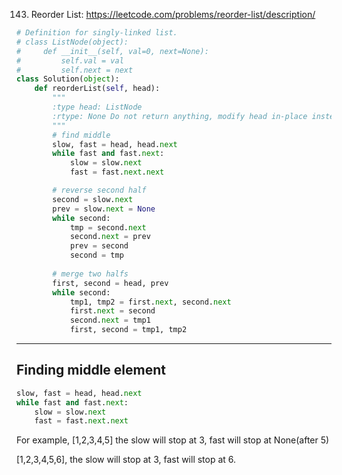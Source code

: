 143. Reorder List: https://leetcode.com/problems/reorder-list/description/
```python
# Definition for singly-linked list.
# class ListNode(object):
#     def __init__(self, val=0, next=None):
#         self.val = val
#         self.next = next
class Solution(object):
    def reorderList(self, head):
        """
        :type head: ListNode
        :rtype: None Do not return anything, modify head in-place instead.
        """
        # find middle
        slow, fast = head, head.next
        while fast and fast.next:
            slow = slow.next
            fast = fast.next.next

        # reverse second half
        second = slow.next
        prev = slow.next = None
        while second:
            tmp = second.next
            second.next = prev
            prev = second
            second = tmp
       
        # merge two halfs
        first, second = head, prev
        while second:
            tmp1, tmp2 = first.next, second.next
            first.next = second
            second.next = tmp1
            first, second = tmp1, tmp2
```
___
## Finding middle element
```python
slow, fast = head, head.next
while fast and fast.next:
    slow = slow.next
    fast = fast.next.next
```
For example, [1,2,3,4,5] the slow will stop at 3, fast will stop at None(after 5)

[1,2,3,4,5,6], the slow will stop at 3, fast will stop at 6.
